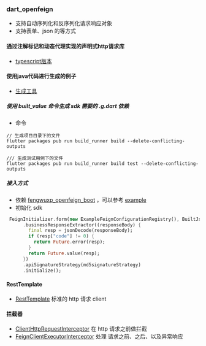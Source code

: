 ### dart_openfeign

- 支持自动序列化和反序列化请求响应对象
- 支持表单、json 的等方式

#### 通过注解标记和动态代理实现的声明式http请求库
- [typescript版本](https://github.com/fengwuxp/fengwuxp-typescript-spring/tree/master/feign)

#### 使用java代码进行生成的例子
- [生成工具](https://github.com/fengwuxp/common-codegen)

##### 使用 built_value 命令生成 sdk 需要的 .g.dart 依赖
- 命令
```
// 生成项目目录下的文件
flutter packages pub run build_runner build --delete-conflicting-outputs

/// 生成测试用例下的文件
flutter packages pub run build_runner build test --delete-conflicting-outputs

```

##### 接入方式

- 依赖 [fengwuxp_openfeign_boot](./build) ，可以参考 [example](./example)
- 初始化 sdk 
```dart
 FeignInitializer.form(new ExampleFeignConfigurationRegistry(), BuiltJsonSerializers(serializers))
      .businessResponseExtractor((responseBody) {
        final resp = jsonDecode(responseBody);
        if (resp["code"] != 0) {
          return Future.error(resp);
        }
        return Future.value(resp);
      })
      .apiSignatureStrategy(md5signatureStrategy)
      .initialize();
```

#### RestTemplate
- [RestTemplate](./lib/src/client/rest_template.dart) 标准的 http 请求 client

#### 拦截器
- [ClientHttpRequestInterceptor](./lib/src/client/client_http_request_interceptor.dart) 在 http 请求之前做拦截
- [FeignClientExecutorInterceptor](./lib/src/executor/feign_client_executor_interceptor.dart) 处理 请求之前、之后、以及异常响应